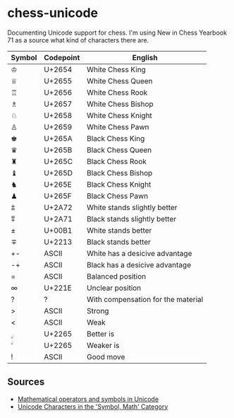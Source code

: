 # chess-unicode

Documenting Unicode support for chess. I'm using New in Chess Yearbook 71
as a source what kind of characters there are.

Symbol | Codepoint | English
------ | ---------- | -------
&#x2654; | U+2654 | White Chess King
&#x2655; | U+2655 | White Chess Queen
&#x2656; | U+2656 | White Chess Rook
&#x2657; | U+2657 | White Chess Bishop
&#x2658; | U+2658 | White Chess Knight
&#x2659; | U+2659 | White Chess Pawn
&#x265A; | U+265A | Black Chess King
&#x265B; | U+265B | Black Chess Queen
&#x265C; | U+265C | Black Chess Rook
&#x265D; | U+265D | Black Chess Bishop
&#x265E; | U+265E | Black Chess Knight
&#x265F; | U+265F | Black Chess Pawn
&#x2a72; | U+2A72 | White stands slightly better
&#x2a71; | U+2A71 | Black stands slightly better
&#xb1; | U+00B1 | White stands better
&#x2213; | U+2213 | Black stands better
+- | ASCII | White has a desicive advantage
-+ | ASCII | Black has a desicive advantage
= | ASCII | Balanced position
&#x221e; | U+221E | Unclear position
? | ? | With compensation for the material
&gt; | ASCII | Strong
&lt; | ASCII | Weak
&#2265; | U+2265 | Better is
&#2264; | U+2265 | Weaker is
! | ASCII | Good move


## Sources

* [Mathematical operators and symbols in Unicode](https://en.wikipedia.org/wiki/Mathematical_operators_and_symbols_in_Unicode)
* [Unicode Characters in the 'Symbol, Math' Category](http://www.fileformat.info/info/unicode/category/Sm/list.htm)

